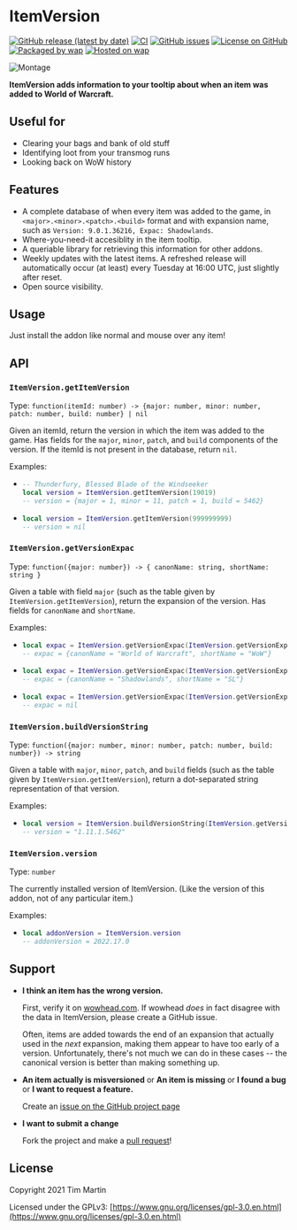 # ItemVersion

[![GitHub release (latest by date)](https://img.shields.io/github/v/release/t-mart/ItemVersion)](https://github.com/t-mart/ItemVersion/releases)
[![CI](https://github.com/t-mart/ItemVersion/actions/workflows/ci.yml/badge.svg?branch=master)](https://github.com/t-mart/ItemVersion/actions/workflows/ci.yml)
[![GitHub issues](https://img.shields.io/github/issues/t-mart/ItemVersion)](https://github.com/t-mart/ItemVersion/issues)
[![License on GitHub](https://img.shields.io/github/license/t-mart/ItemVersion)](https://github.com/t-mart/ItemVersion/blob/master/LICENSE)
[![Packaged by wap](https://img.shields.io/badge/packaged%20by-wap-d33682)](https://github.com/t-mart/wap)
[![Hosted on wap](https://img.shields.io/badge/hosted%20on-CurseForge-F16436)](https://www.curseforge.com/wow/addons/itemversion)

![Montage](https://i.imgur.com/9PVkwkz.png)

**ItemVersion adds information to your tooltip about when an item was added to World of Warcraft.**

## Useful for

- Clearing your bags and bank of old stuff
- Identifying loot from your transmog runs
- Looking back on WoW history

## Features

- A complete database of when every item was added to the game, in `<major>.<minor>.<patch>.<build>`
  format and with expansion name, such as `Version: 9.0.1.36216, Expac: Shadowlands`.
- Where-you-need-it accesiblity in the item tooltip.
- A queriable library for retrieving this information for other addons.
- Weekly updates with the latest items. A refreshed release will automatically occur (at least)
  every Tuesday at 16:00 UTC, just slightly after reset.
- Open source visibility.

## Usage

Just install the addon like normal and mouse over any item!

## API

### `ItemVersion.getItemVersion`

Type:
`function(itemId: number) -> {major: number, minor: number, patch: number, build: number} | nil`

Given an itemId, return the version in which the item was added to the game. Has fields for the
`major`, `minor`, `patch`, and `build` components of the version. If the itemId is not present in
the database, return `nil`.

Examples:

- ```lua
  -- Thunderfury, Blessed Blade of the Windseeker
  local version = ItemVersion.getItemVersion(19019)
  -- version = {major = 1, minor = 11, patch = 1, build = 5462}
  ```

- ```lua
  local version = ItemVersion.getItemVersion(999999999)
  -- version = nil
  ```

### `ItemVersion.getVersionExpac`

Type: `function({major: number}) -> { canonName: string, shortName: string }`

Given a table with field `major` (such as the table given by `ItemVersion.getItemVersion`), return
the expansion of the version. Has fields for `canonName` and `shortName`.

Examples:

- ```lua
  local expac = ItemVersion.getVersionExpac(ItemVersion.getVersionExpac(19019))
  -- expac = {canonName = "World of Warcraft", shortName = "WoW"}
  ```

- ```lua
  local expac = ItemVersion.getVersionExpac(ItemVersion.getVersionExpac(192466))
  -- expac = {canonName = "Shadowlands", shortName = "SL"}
  ```

- ```lua
  local expac = ItemVersion.getVersionExpac(ItemVersion.getVersionExpac(999999999))
  -- expac = nil
  ```

### `ItemVersion.buildVersionString`

Type: `function({major: number, minor: number, patch: number, build: number}) -> string`

Given a table with `major`, `minor`, `patch`, and `build` fields (such as the table given by
`ItemVersion.getItemVersion`), return a dot-separated string representation of that version.

Examples:

- ```lua
  local version = ItemVersion.buildVersionString(ItemVersion.getVersionExpac(19019))
  -- version = "1.11.1.5462"
  ```

### `ItemVersion.version`

Type: `number`

The currently installed version of ItemVersion. (Like the version of this addon, not of any
particular item.)

Examples:

- ```lua
  local addonVersion = ItemVersion.version
  -- addonVersion = 2022.17.0
  ```

## Support

- **I think an item has the wrong version.**

  First, verify it on [wowhead.com](https://www.wowhead.com/). If wowhead _does_ in fact disagree
  with the data in ItemVersion, please create a GitHub issue.

  Often, items are added towards the end of an expansion that actually used in the _next_ expansion,
  making them appear to have too early of a version. Unfortunately, there's not much we can do in
  these cases -- the canonical version is better than making something up.

- **An item actually is misversioned** or **An item is missing** or **I found a bug** or **I want to
  request a feature.**

  Create an [issue on the GitHub project page](https://github.com/t-mart/ItemVersion/issues)

- **I want to submit a change**

  Fork the project and make a [pull request](https://github.com/t-mart/ItemVersion/pulls)!

## License

Copyright 2021 Tim Martin

Licensed under the GPLv3:
[https://www.gnu.org/licenses/gpl-3.0.en.html](https://www.gnu.org/licenses/gpl-3.0.en.html)
